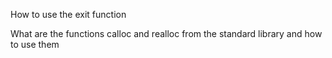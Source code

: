 How to use the exit function

What are the functions calloc and realloc from the standard library and how to use them
